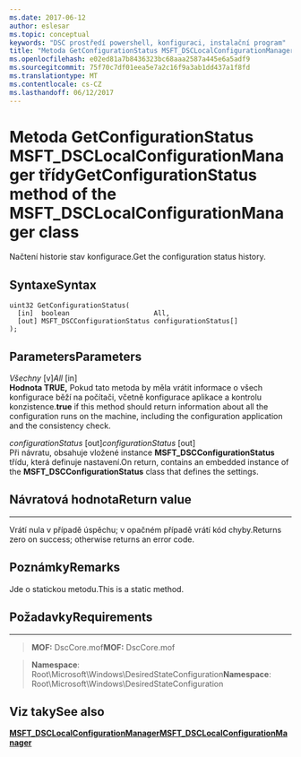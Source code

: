 ```yaml
---
ms.date: 2017-06-12
author: eslesar
ms.topic: conceptual
keywords: "DSC prostředí powershell, konfiguraci, instalační program"
title: "Metoda GetConfigurationStatus MSFT_DSCLocalConfigurationManager třídy"
ms.openlocfilehash: e02ed81a7b8436323bc68aaa2587a445e6a5adf9
ms.sourcegitcommit: 75f70c7df01eea5e7a2c16f9a3ab1dd437a1f8fd
ms.translationtype: MT
ms.contentlocale: cs-CZ
ms.lasthandoff: 06/12/2017
---
```

# <a name="getconfigurationstatus-method-of-the-msftdsclocalconfigurationmanager-class"></a><span data-ttu-id="0b77a-103">Metoda GetConfigurationStatus MSFT_DSCLocalConfigurationManager třídy</span><span class="sxs-lookup"><span data-stu-id="0b77a-103">GetConfigurationStatus method of the MSFT_DSCLocalConfigurationManager class</span></span>

<span data-ttu-id="0b77a-104">Načtení historie stav konfigurace.</span><span class="sxs-lookup"><span data-stu-id="0b77a-104">Get the configuration status history.</span></span>

<a name="syntax"></a><span data-ttu-id="0b77a-105">Syntaxe</span><span class="sxs-lookup"><span data-stu-id="0b77a-105">Syntax</span></span>
------

```mof
uint32 GetConfigurationStatus(
  [in]  boolean                     All,
  [out] MSFT_DSCConfigurationStatus configurationStatus[]
);
```

<a name="parameters"></a><span data-ttu-id="0b77a-106">Parameters</span><span class="sxs-lookup"><span data-stu-id="0b77a-106">Parameters</span></span>
----------

<span data-ttu-id="0b77a-107">*Všechny* \[v\]</span><span class="sxs-lookup"><span data-stu-id="0b77a-107">*All* \[in\]</span></span>  
<span data-ttu-id="0b77a-108">**Hodnota TRUE,** Pokud tato metoda by měla vrátit informace o všech konfigurace běží na počítači, včetně konfigurace aplikace a kontrolu konzistence.</span><span class="sxs-lookup"><span data-stu-id="0b77a-108">**true** if this method should return information about all the configuration runs on the machine, including the configuration application and the consistency check.</span></span>

<span data-ttu-id="0b77a-109">*configurationStatus* \[out\]</span><span class="sxs-lookup"><span data-stu-id="0b77a-109">*configurationStatus* \[out\]</span></span>  
<span data-ttu-id="0b77a-110">Při návratu, obsahuje vložené instance **MSFT_DSCConfigurationStatus** třídu, která definuje nastavení.</span><span class="sxs-lookup"><span data-stu-id="0b77a-110">On return, contains an embedded instance of the **MSFT_DSCConfigurationStatus** class that defines the settings.</span></span>

## <a name="return-value"></a><span data-ttu-id="0b77a-111">Návratová hodnota</span><span class="sxs-lookup"><span data-stu-id="0b77a-111">Return value</span></span>
------------

<span data-ttu-id="0b77a-112">Vrátí nula v případě úspěchu; v opačném případě vrátí kód chyby.</span><span class="sxs-lookup"><span data-stu-id="0b77a-112">Returns zero on success; otherwise returns an error code.</span></span>

## <a name="remarks"></a><span data-ttu-id="0b77a-113">Poznámky</span><span class="sxs-lookup"><span data-stu-id="0b77a-113">Remarks</span></span>

<span data-ttu-id="0b77a-114">Jde o statickou metodu.</span><span class="sxs-lookup"><span data-stu-id="0b77a-114">This is a static method.</span></span>

## <a name="requirements"></a><span data-ttu-id="0b77a-115">Požadavky</span><span class="sxs-lookup"><span data-stu-id="0b77a-115">Requirements</span></span>
------------
><span data-ttu-id="0b77a-116">**MOF:** DscCore.mof</span><span class="sxs-lookup"><span data-stu-id="0b77a-116">**MOF:** DscCore.mof</span></span>

><span data-ttu-id="0b77a-117">**Namespace**: Root\Microsoft\Windows\DesiredStateConfiguration</span><span class="sxs-lookup"><span data-stu-id="0b77a-117">**Namespace**: Root\Microsoft\Windows\DesiredStateConfiguration</span></span>


## <a name="see-also"></a><span data-ttu-id="0b77a-118">Viz taky</span><span class="sxs-lookup"><span data-stu-id="0b77a-118">See also</span></span>


[<span data-ttu-id="0b77a-119">**MSFT_DSCLocalConfigurationManager**</span><span class="sxs-lookup"><span data-stu-id="0b77a-119">**MSFT_DSCLocalConfigurationManager**</span></span>](msft-dsclocalconfigurationmanager.md)


 

 



